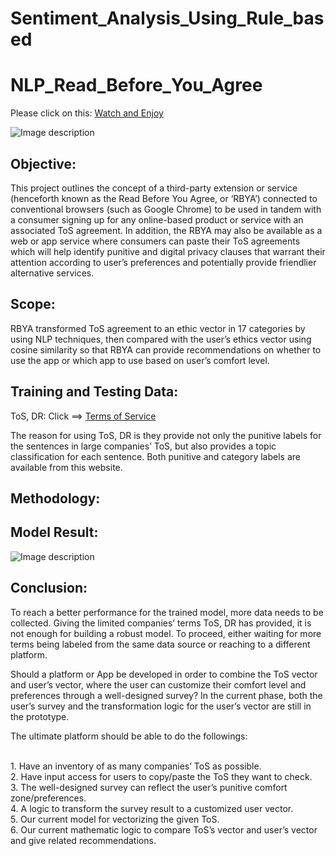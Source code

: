 # Sentiment_Analysis_Using_Rule_based
# NLP_Read_Before_You_Agree

Please click on this: [Watch and Enjoy](https://www.youtube.com/watch?v=4TxpI0vcaI4&feature=youtu.be)

 ![Image description](Osgoode1.png)
 
 ## Objective:
 
This project outlines the concept of a third-party extension or service (henceforth known as the Read Before You Agree, or ‘RBYA’) connected to conventional browsers (such as Google Chrome) to be used in tandem with a consumer signing up for any online-based product or service with an associated ToS agreement. In addition, the RBYA may also be available as a web or app service where consumers can paste their ToS agreements which will help identify punitive and digital privacy clauses that warrant their attention according to user’s preferences and potentially provide friendlier alternative services.

## Scope: 

RBYA transformed ToS agreement to an ethic vector in 17 categories by using NLP techniques, then compared with the user’s ethics vector using cosine similarity so that RBYA can provide recommendations on whether to use the app or which app to use based on user’s comfort level.

 ## Training and Testing Data:

ToS, DR: Click ==> [Terms of Service](https://tosdr.org/)

The reason for using ToS, DR is they provide not only the punitive labels for the sentences in large companies’ ToS, but also provides a topic classification for each sentence. Both punitive and category labels are available from this website.
  
 ## Methodology:
 

 

 ## Model Result:
 ![Image description](Osgoode1.png)

 
 ## Conclusion:
 
To reach a better performance for the trained model, more data needs to be collected. Giving the limited companies’ terms ToS, DR has provided, it is not enough for building a robust model. To proceed, either waiting for more terms being labeled from the same data source or reaching to a different platform.

Should a platform or App be developed in order to combine the ToS vector and user’s vector, where the user can customize their comfort level and preferences through a well-designed survey?  In the current phase, both the user’s survey and the transformation logic for the user’s vector are still in the prototype.

The ultimate platform should be able to do the followings:

<br> 1. Have an inventory of as many companies’ ToS as possible. 
<br> 2. Have input access for users to copy/paste the ToS they want to check. 
<br> 3. The well-designed survey can reflect the user’s punitive comfort zone/preferences.
<br>4. A logic to transform the survey result to a customized user vector.
<br>5. Our current model for vectorizing the given ToS.
<br>6. Our current mathematic logic to compare ToS’s vector and user’s vector and give related recommendations.<br/>
